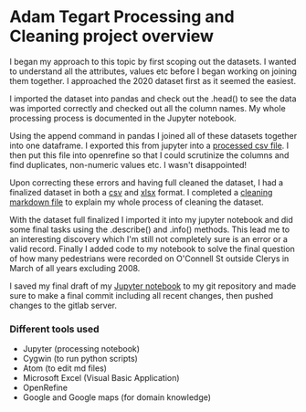 # Adam Tegart Processing and Cleaning project overview

I began my approach to this topic by first scoping out the datasets. I wanted to understand all the attributes, values etc before I began working on joining them together. I approached the 2020 dataset first as it seemed the easiest.

I imported the dataset into pandas and check out the .head() to see the data was imported correctly and checked out all the column names. My whole processing process is documented in the Jupyter notebook.

Using the append command in pandas I joined all of these datasets together into one dataframe. I exported this from jupyter into a [processed csv file](data/processed/adamtegart-a3-processed.csv). I then put this file into openrefine so that I could scrutinize the columns and find duplicates, non-numeric values etc. I wasn't disappointed!

Upon correcting these errors and having full cleaned the dataset, I had a finalized dataset in both a [csv](data/processed/adamtegart-a3-finalized.csv) and [xlsx](data/processed/adamtegart-a3-finalized.xlsx) format. I completed a [cleaning markdown file](notebook/cleaning.md) to explain my whole process of cleaning the dataset.

With the dataset full finalized I imported it into my jupyter notebook and did some final tasks using the .describe() and .info() methods. This lead me to an interesting discovery which I'm still not completely sure is an error or a valid record. Finally I added code to my notebook to solve the final question of how many pedestrians were recorded on O'Connell St outside Clerys in March of all years excluding 2008.

I saved my final draft of my [Jupyter notebook](notebook/ca273-processing.ipynb) to my git repository and made sure to make a final commit including all recent changes, then pushed changes to the gitlab server.

### Different tools used

*   Jupyter (processing notebook)
*   Cygwin (to run python scripts)
*   Atom (to edit md files)
*   Microsoft Excel (Visual Basic Application)
*   OpenRefine
*   Google and Google maps (for domain knowledge)
